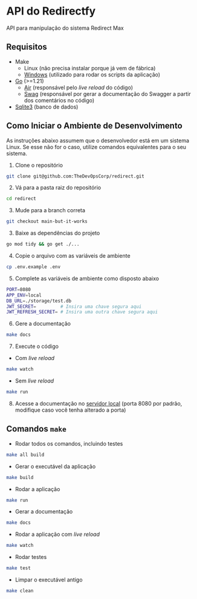 # API do Redirectfy

API para manipulação do sistema Redirect Max

## Requisitos

- Make
    - Linux (não precisa instalar porque já vem de fábrica)
    - [Windows](https://gnuwin32.sourceforge.net/packages/make.htm) (utilizado para rodar os scripts da aplicação)
- [Go](https://go.dev/doc/install) (>=1.21)
    - [Air](https://github.com/cosmtrek/air) (responsável pelo *live reload* do código)
    - [Swag](https://github.com/swaggo/swag) (responsável por gerar a documentação do Swagger a partir dos comentários no código)
- [Sqlite3](https://www.sqlite.org/download.html) (banco de dados)

## Como Iniciar o Ambiente de Desenvolvimento

As instruções abaixo assumem que o desenvolvedor está em um sistema Linux. Se esse não for o caso, utilize comandos equivalentes para o seu sistema.

1. Clone o repositório

```bash
git clone git@github.com:TheDevOpsCorp/redirect.git
```

2. Vá para a pasta raiz do repositório

```bash
cd redirect
```

3. Mude para a branch correta

```bash
git checkout main-but-it-works
```

3. Baixe as dependências do projeto

```bash
go mod tidy && go get ./...
```

4. Copie o arquivo com as variáveis de ambiente

```bash
cp .env.example .env
```

5. Complete as variáveis de ambiente como disposto abaixo

```bash
PORT=8080
APP_ENV=local
DB_URL=./storage/test.db
JWT_SECRET=         # Insira uma chave segura aqui
JWT_REFRESH_SECRET= # Insira uma outra chave segura aqui
```

6. Gere a documentação

```bash
make docs
```

7. Execute o código

- Com *live reload*

```bash
make watch
```

- Sem *live reload*

```bash
make run
```

8. Acesse a documentação no [servidor local](http://localhost:8080/api/swagger/index.html) (porta 8080 por padrão, modifique caso você tenha alterado a porta)

## Comandos `make`

- Rodar todos os comandos, incluindo testes

```bash
make all build
```

- Gerar o executável da aplicação

```bash
make build
```

- Rodar a aplicação

```bash
make run
```

- Gerar a documentação

```bash
make docs
```

- Rodar a aplicação com *live reload*

```bash
make watch
```

- Rodar testes

```bash
make test
```

- Limpar o executável antigo

```bash
make clean
```
